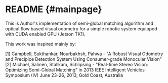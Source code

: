 README          {#mainpage}
======

This is Author's implementation of semi-global matching algorithm
and optical flow based visual odometry for a simple robotic system
equipped with CUDA enabled GPU (Jetson TK1).

This work was inspired mainly by:

[1] Campbell, Sukthankar, Nourbakhsh, Pahwa - "A Robust Visual Odometry and Precipice Detection System Using Consumer-grade Monocular Vision" <br />
[2] Michael, Salmen, Stallkam, Schlipsing - "Real-time Stereo Vision: Optimizing Semi-Global Matching"
    in 2013 IEEE Intelligent Vehicles Symposium (IV) June 23-26, 2013, Gold Coast, Australia

